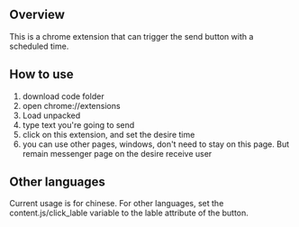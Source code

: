 ## Overview

This is a chrome extension that can trigger the send button with a scheduled time.

## How to use

1. download code folder
1. open chrome://extensions
1. Load unpacked
1. type text you're going to send
1. click on this extension, and set the desire time
1. you can use other pages, windows, don't need to stay on this page. But remain messenger page on the desire receive user

## Other languages

Current usage is for chinese. For other languages, set the content.js/click_lable variable to the lable attribute of the button.
